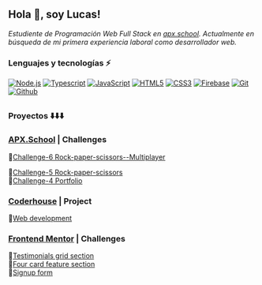 ## Hola 👋, soy Lucas!

*Estudiente de Programación Web Full Stack en [apx.school](https://apx.school/). Actualmente en búsqueda de mi primera experiencia laboral como desarrollador web.*

### Lenguajes y tecnologías :zap:
[![Node.js](https://img.shields.io/badge/Node.js--brightgreen.svg?logo=Node.js&logoWidth=20)](https://github.com/stradalucas?tab=repositories)
[![Typescript](https://img.shields.io/badge/TypeScript--blue.svg?logo=typescript&logoWidth=20)](https://github.com/stradalucas?tab=repositories)
[![JavaScript](https://img.shields.io/badge/JavaScript--yellow.svg?logo=javaScript&logoWidth=20)](https://github.com/stradalucas?tab=repositories)
[![HTML5](https://img.shields.io/badge/HTML5--critical.svg?logo=HTML5&logoWidth=20)](https://github.com/stradalucas?tab=repositories) [![CSS3](https://img.shields.io/badge/CSS3--informational.svg?logo=CSS3&logoWidth=20)](https://github.com/stradalucas?tab=repositories) [![Firebase](https://img.shields.io/badge/Firebase--yellow.svg?logo=Firebase&logoWidth=20)](https://github.com/stradalucas?tab=repositories)
[![Git](https://img.shields.io/badge/Git--critical.svg?logo=git&logoWidth=20)](https://github.com/stradalucas?tab=repositories)
[![Github](https://img.shields.io/badge/Github--333.svg?logo=github&logoWidth=20)](https://github.com/stradalucas?tab=repositories)

##
### Proyectos :arrow_down::arrow_down::arrow_down:

### [APX.School](https://apx.school/) | Challenges

:pushpin:[Challenge-6 Rock-paper-scissors--Multiplayer
 ](https://github.com/stradalucas/apx-desafio-m6)
<br>

:pushpin:[Challenge-5 Rock-paper-scissors
 ](https://github.com/stradalucas/apx-desafio-m5)
<br>
:pushpin:[Challenge-4 Portfolio](https://github.com/stradalucas/apx-desafio-m4)

### [Coderhouse](https://www.coderhouse.com/) |  Project

:pushpin:[Web development](https://nova-three.vercel.app/)

### [Frontend Mentor](https://frontendmentor.io/)  | Challenges

:pushpin:[Testimonials grid section](https://testimonials-grid-section-tree.vercel.app/)
<br>
:pushpin:[Four card feature section](https://four-card-feature-section-tree.vercel.app/)
<br>
:pushpin:[Signup form](https://signup-form-tree.vercel.app/)

